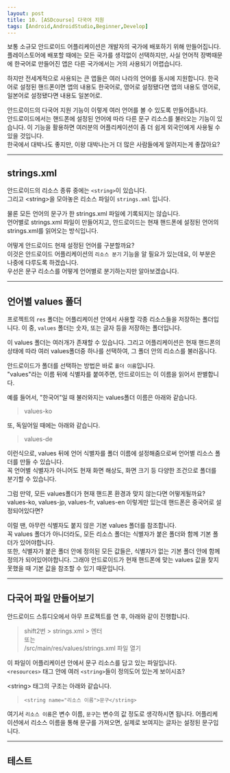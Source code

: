 ```yaml
---
layout: post
title: 10. [ASDcourse] 다국어 지원
tags: [Android,AndroidStudio,Beginner,Develop]
---
```

보통 소규모 안드로이드 어플리케이션은 개발자의 국가에 배포하기 위해 만들어집니다.  
플레이스토어에 배포할 때에는 모든 국가를 생각없이 선택하지만, 사실 언어적 장벽때문에 한국어로 만들어진 앱은 다른 국가에서는 거의 사용되기 어렵습니다.

하지만 전세계적으로 사용되는 큰 앱들은 여러 나라의 언어를 동시에 지원합니다. 한국어로 설정된 핸드폰이면 앱의 내용도 한국어로, 영어로 설정됐다면 앱의 내용도 영어로, 일본어로 설정됐다면 내용도 일본어로.

안드로이드의 다국어 지원 기능이 이렇게 여러 언어를 볼 수 있도록 만들어줍니다.  
안드로이드에서는 핸드폰에 설정된 언어에 따라 다른 문구 리소스를 불러오는 기능이 있습니다. 이 기능을 활용하면 여러분의 어플리케이션이 좀 더 쉽게 외국인에게 사용될 수 있을 것입니다.  
한국에서 대박나도 좋지만, 이왕 대박나는거 더 많은 사람들에게 알려지는게 좋잖아요?

---
## strings.xml
안드로이드의 리소스 종류 중에는 `<string>`이 있습니다.  
그리고 \<string>을 모아놓은 리소스 파일이 `strings.xml` 입니다.

물론 모든 언어의 문구가 한 strings.xml 파일에 기록되지는 않습니다.  
언어별로 strings.xml 파일이 만들어지고, 안드로이드는 현재 핸드폰에 설정된 언어의 strings.xml를 읽어오는 방식입니다.

어떻게 안드로이드 현재 설정된 언어를 구분할까요?  
이것은 안드로이드 어플리케이션의 `리소스 분기` 기능을 알 필요가 있는데요, 이 부분은 나중에 다루도록 하겠습니다.  
우선은 문구 리소스를 어떻게 언어별로 분기하는지만 알아보겠습니다.

---
## 언어별 values 폴더
프로젝트의 `res` 폴더는 어플리케이션 안에서 사용할 각종 리소스들을 저장하는 폴더입니다. 이 중, `values` 폴더는 숫자, 또는 글자 등을 저장하는 폴더입니다.

이 values 폴더는 여러개가 존재할 수 있습니다. 그리고 어플리케이션은 현재 핸드폰의 상태에 따라 여러 values폴더중 하나를 선택하여, 그 폴더 안의 리소스를 불러옵니다.

안드로이드가 폴더를 선택하는 방법은 바로 `폴더 이름`입니다.  
"values"라는 이름 뒤에 식별자를 붙여주면, 안드로이드는 이 이름을 읽어서 판별합니다.

예를 들어서, "한국어"일 때 불러와지는 values폴더 이름은 아래와 같습니다.
> values-ko

또, 독일어일 때에는 아래와 같습니다.
> values-de

이런식으로, values 뒤에 언어 식별자를 폴더 이름에 설정해줌으로써 언어별 리소스 폴더를 만들 수 있습니다.  
꼭 언어별 식별자가 아니어도 현재 화면 해상도, 화면 크기 등 다양한 조건으로 폴더를 분기할 수 있습니다.

그럼 만약, 모든 values폴더가 현재 핸드폰 환경과 맞지 않는다면 어떻게될까요?  
values-ko, values-jp, values-fr, values-en 이렇게만 있는데 핸드폰은 중국어로 설정되어있다면?

이럴 땐, 아무런 식별자도 붙지 않은 기본 values 폴더를 참조합니다.  
꼭 values 폴더가 아니더라도, 모든 리소스 폴더는 식별자가 붙은 폴더와 함께 기본 폴더가 있어야합니다.  
또한, 식별자가 붙은 폴더 안에 정의된 모든 값들은, 식별자가 없는 기본 폴더 안에 함께 정의가 되어있어야합니다. 그래야 안드로이드가 현재 핸드폰에 맞는 values 값을 찾지 못했을 때 기본 값을 참조할 수 있기 때문입니다.

---
## 다국어 파일 만들어보기
안드로이드 스튜디오에서 아무 프로젝트를 연 후, 아래와 같이 진행합니다.
> shift2번 > strings.xml > 엔터  
> 또는  
> /src/main/res/values/strings.xml 파일 열기

이 파일이 어플리케이션 안에서 문구 리소스를 담고 있는 파일입니다.  
`<resources>` 태그 안에 여러 `<string>`들이 정의도어 있는게 보이시죠?

\<string> 태그의 구조는 아래와 같습니다.  
> `<string name="리소스 이름">문구</string>`

여기서 `리소스 이름`은 변수 이름, `문구`는 변수의 값 정도로 생각하시면 됩니다.
어플리케이션에서 리소스 이름을 통해 문구를 가져오면, 실제로 보여지는 글자는 설정된 문구입니다.

---
## 테스트
